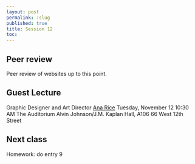 ```yaml
---
layout: post
permalink: :slug
published: true
title: Session 12
toc:
---
```


## Peer review

Peer review of websites up to this point.

## Guest Lecture

Graphic Designer and Art Director
[Ana Rice](https://theanarice.com/)
Tuesday, November 12
10:30 AM
The Auditorium Alvin Johnson/J.M. Kaplan Hall, A106
66 West 12th Street

## Next class

Homework: do entry 9
